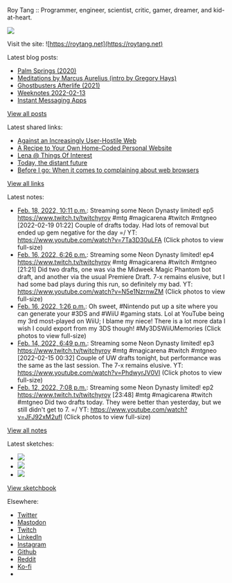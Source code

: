 Roy Tang :: Programmer, engineer, scientist, critic, gamer, dreamer, and kid-at-heart.

![](https://roytang.net/static/img/profile.jpg)

Visit the site: ![https://roytang.net](https://roytang.net)

Latest blog posts:

- [Palm Springs (2020)](https://roytang.net/2022/02/palm-springs/)
- [Meditations by Marcus Aurelius (intro by Gregory Hays)](https://roytang.net/2022/02/meditations/)
- [Ghostbusters Afterlife (2021)](https://roytang.net/2022/02/ghostbusters-afterlife/)
- [Weeknotes 2022-02-13](https://roytang.net/2022/02/weeknotes-02-13/)
- [Instant Messaging Apps](https://roytang.net/2022/02/im-apps/)

[View all posts](https://roytang.net/blog)

Latest shared links:

- [Against an Increasingly User-Hostile Web](https://roytang.net/2022/02/against-an-increasingly-user-hostile-web/)
- [A Recipe to Your Own Home-Coded Personal Website](https://roytang.net/2022/02/a-recipe-to-your-own-home-coded-personal-website/)
- [Lena @ Things Of Interest](https://roytang.net/2022/02/7ed0777d44863e8b7c8959f4cf5092f3/)
- [Today, the distant future](https://roytang.net/2022/02/today-the-distant-future/)
- [Before I go: When it comes to complaining about web browsers](https://roytang.net/2022/02/before-i-go-when-it-comes-to-complaining-about-web-browsers/)

[View all links](https://roytang.net/links)

Latest notes:

- [Feb. 18, 2022, 10:11 p.m.](https://roytang.net/2022/02/1494675861823492102/): Streaming some Neon Dynasty limited! ep5 https://www.twitch.tv/twitchyroy #mtg #magicarena #twitch #mtgneo [2022-02-19 01:22] Couple of drafts today. Had lots of removal but ended up gem negative for the day =/ YT: https://www.youtube.com/watch?v=7Ta3D30uLFA (Click photos to view full-size)
- [Feb. 16, 2022, 6:26 p.m.](https://roytang.net/2022/02/1493894475424350208/): Streaming some Neon Dynasty limited! ep4 https://www.twitch.tv/twitchyroy #mtg #magicarena #twitch #mtgneo [21:21] Did two drafts, one was via the Midweek Magic Phantom bot draft, and another via the usual Premiere Draft. 7-x remains elusive, but I had some bad plays during this run, so definitely my bad. YT: https://www.youtube.com/watch?v=N5e1NzrnwZM (Click photos to view full-size)
- [Feb. 16, 2022, 1:26 p.m.](https://roytang.net/2022/02/1493818986571526146/): Oh sweet, #Nintendo put up a site where you can generate your #3DS and #WiiU #gaming stats. Lol at YouTube being my 3rd most-played on WiiU; I blame my niece! There is a lot more data I wish I could export from my 3DS though! #My3DSWiiUMemories (Click photos to view full-size)
- [Feb. 14, 2022, 6:49 p.m.](https://roytang.net/2022/02/1493175547983192064/): Streaming some Neon Dynasty limited! ep3 https://www.twitch.tv/twitchyroy #mtg #magicarena #twitch #mtgneo [2022-02-15 00:32] Couple of UW drafts tonight, but performance was the same as the last session. The 7-x remains elusive. YT: https://www.youtube.com/watch?v=PhdwyrJV0VI (Click photos to view full-size)
- [Feb. 12, 2022, 7:08 p.m.](https://roytang.net/2022/02/1492455575069900805/): Streaming some Neon Dynasty limited! ep2 https://www.twitch.tv/twitchyroy [23:48] #mtg #magicarena #twitch #mtgneo Did two drafts today. They were better than yesterday, but we still didn&#x27;t get to 7. =/ YT: https://www.youtube.com/watch?v=JFJ92xM2ufI (Click photos to view full-size)

[View all notes](https://roytang.net/notes)

Latest sketches:


- ![](https://roytang.net/media/cache/eb/6d/eb6d42690e16874c36049dccfd32b06d.jpg)
- ![](https://roytang.net/media/cache/6c/d5/6cd5b41f73d41026b3f65beeac28a6af.jpg)
- ![](https://roytang.net/media/cache/e5/da/e5da975ee2fed5a25dba802aa7d5ad1c.jpg)

[View sketchbook](https://roytang.net/albums/sketchbook)


Elsewhere:

- [Twitter](https://twitter.com/roytang)
- [Mastodon](https://mastodon.technology/@roytang)
- [Twitch](https://twitch.tv/twitchyroy)
- [LinkedIn](https://www.linkedin.com/in/roytang)
- [Instagram](https://instagram.com/roytang0400)
- [Github](https://github.com/roytang)
- [Reddit](https://reddit.com/u/hungryroy)
- [Ko-fi](https://ko-fi.com/roytang)
- [](mailto:hello@roytang.net)